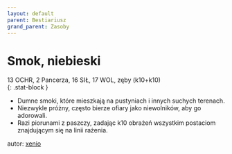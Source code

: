 ```yaml
---
layout: default
parent: Bestiariusz
grand_parent: Zasoby
---
```



# Smok, niebieski

13 OCHR, 2 Pancerza, 16 SIŁ, 17 WOL, zęby (k10+k10)  
{: .stat-block }

- Dumne smoki, które mieszkają na pustyniach i innych suchych terenach.  
- Niezwykle próżny, często bierze ofiary jako niewolników, aby go adorowali.  
- Razi piorunami z paszczy, zadając k10 obrażeń wszystkim postaciom znajdującym się na linii rażenia.

autor: [xenio](https://xenioinabottle.blogspot.com)
